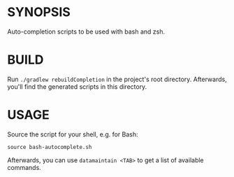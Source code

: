# SYNOPSIS
Auto-completion scripts to be used with bash and zsh.

# BUILD
Run 
```./gradlew rebuildCompletion```
in the project's root directory. Afterwards, you'll find the generated scripts in this directory.

# USAGE
Source the script for your shell, e.g. for Bash:

```source bash-autocomplete.sh```

Afterwards, you can use 
```datamaintain <TAB>```
to get a list of available commands.